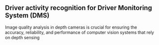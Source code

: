 ## Driver activity recognition for Driver Monitoring System (DMS) ##

Image quality analysis in depth cameras is crucial for ensuring the accuracy, reliability, and performance of computer vision systems that rely on depth sensing
